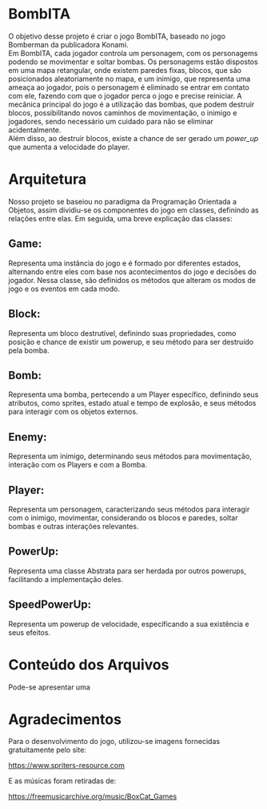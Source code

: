 # BombITA

O objetivo desse projeto é criar o jogo BombITA, baseado no jogo Bomberman da publicadora Konami.  
Em BombITA, cada jogador controla um personagem, com os personagems podendo se movimentar e soltar bombas. Os personagems estão dispostos em uma mapa retangular, onde 
existem paredes fixas, blocos, que são posicionados aleatoriamente no mapa, e um inimigo, que representa uma ameaça ao jogador, pois o personagem é eliminado
se entrar em contato com ele, fazendo com que o jogador perca o jogo e precise reiniciar.
A mecânica principal do jogo é a utilização das bombas, que podem destruir blocos, possibilitando novos caminhos de movimentação, o inimigo e jogadores, sendo necessário 
um cuidado para não se eliminar acidentalmente.  
Além disso, ao destruir blocos, existe a chance de ser gerado um _power_up_ que aumenta a velocidade do player.

# Arquitetura

Nosso projeto se baseiou no paradigma da Programação Orientada a Objetos, assim dividiu-se os componentes do jogo em classes, definindo as relações entre elas. Em seguida, uma breve explicação das classes:

## Game:  
  Representa uma instância do jogo e é formado por diferentes estados, alternando entre eles com base nos acontecimentos do jogo e decisões do jogador. Nessa classe, são definidos os métodos que alteram os modos de jogo e os eventos em cada modo.  
  
## Block:  
  Representa um bloco destrutível, definindo suas propriedades, como posição e chance de existir um powerup, e seu método para ser destruído pela bomba.  
  
## Bomb:  
  Representa uma bomba, pertecendo a um Player específico, definindo seus atributos, como sprites, estado atual e tempo de explosão, e seus métodos para interagir com os objetos externos.
  
## Enemy:  
  Representa um inimigo, determinando seus métodos para movimentação, interação com os Players e com a Bomba.
  
## Player:  
  Representa um personagem, caracterizando seus métodos para interagir com o inimigo, movimentar, considerando os blocos e paredes, soltar bombas e outras interações relevantes.
  
## PowerUp:  
  Representa uma classe Abstrata para ser herdada por outros powerups, facilitando a implementação deles.
  
## SpeedPowerUp:  
  Representa um powerup de velocidade, especificando a sua existência e seus efeitos.
  
# Conteúdo dos Arquivos
Pode-se apresentar uma 

# Agradecimentos

Para o desenvolvimento do jogo, utilizou-se imagens fornecidas gratuitamente pelo site:  

https://www.spriters-resource.com  

E as músicas foram retiradas de:  

https://freemusicarchive.org/music/BoxCat_Games  
